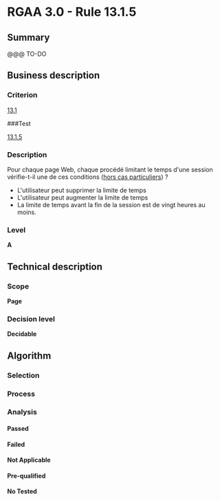 # RGAA 3.0 -  Rule 13.1.5

## Summary

@@@ TO-DO

## Business description

### Criterion

[13.1](http://disic.github.io/rgaa_referentiel_en/RGAA3.0_Criteria_English_version_v1.html#crit-13-1)

###Test

[13.1.5](http://disic.github.io/rgaa_referentiel_en/RGAA3.0_Criteria_English_version_v1.html#test-13-1-5)

### Description

Pour chaque page Web, chaque proc&eacute;d&eacute; limitant le temps d'une session v&eacute;rifie-t-il une de ces conditions (<a href="http://references.modernisation.gouv.fr/referentiel-technique-0#cpCrit13-1" title="Cas particuliers pour le crit&egrave;re 13.1">hors cas particuliers</a>) ? 
 
 * L'utilisateur peut supprimer la limite de temps 
 * L'utilisateur peut augmenter la limite de temps 
 * La limite de temps avant la fin de la session est de vingt heures au moins. 


### Level

**A**

## Technical description

### Scope

**Page**

### Decision level

**Decidable**

## Algorithm

### Selection

### Process

### Analysis

#### Passed

#### Failed

#### Not Applicable

#### Pre-qualified

#### No Tested 






